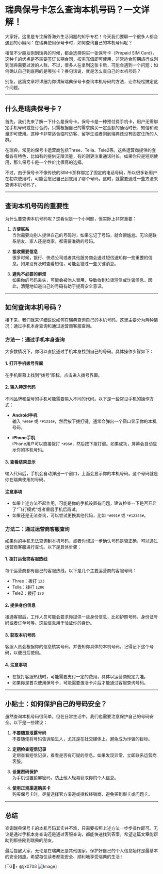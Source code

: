# 瑞典保号卡怎么查询本机号码？一文详解！

大家好，这里是专注解答海外生活问题的知乎专栏！今天我们要聊一个很多人都会遇到的小疑问：在瑞典使用保号卡时，如何查询自己的本机号码呢？

相信不少朋友刚到瑞典的时候，都会选择购买一张保号卡（Prepaid SIM Card）。这种卡的优点是不需要签订长期合同，按需充值即可使用，非常适合短期旅行或刚到瑞典需要过渡的人群。不过，很多人在拿到这张卡后，可能会遇到一个问题：如何确认自己到底用的是哪张卡？换句话说，就是怎么查自己的本机号码？

别急，这篇文章将详细为你讲解瑞典保号卡查询本机号码的方法，让你轻松搞定这个问题。

---

## 什么是瑞典保号卡？

首先，我们先来了解一下什么是保号卡。保号卡是一种预付费手机卡，用户无需绑定手机号码或签订合约，只需根据自己的需求购买一定金额的通话时长、短信和流量即可使用。这种卡非常适合临时访客、留学生或者刚到瑞典还没有固定住所的人群。

在瑞典，常见的保号卡运营商包括Three、Telia、Tele2等。这些运营商提供的套餐各有特色，比如有的提供无限流量，有的则更注重通话时长。如果你只是短期使用，那么保号卡是一个性价比很高的选择。

不过，由于保号卡不像传统的SIM卡那样绑定了固定的电话号码，所以很多新用户在初次使用时，可能会忘记自己到底用了哪个号码。这时，就需要通过一些方法来查询本机号码了。

---

## 查询本机号码的重要性

为什么要查询本机号码呢？这看似是一个小问题，但实际上非常重要：

1. **方便联系**  
   当你需要向别人提供自己的号码时，如果忘记了号码，就会很尴尬。无论是联系朋友、家人还是商家，都需要准确的号码。

2. **接收重要信息**  
   很多时候，银行、快递公司或者其他服务商会通过短信通知你一些重要的信息。如果没有及时查看短信，可能会错过一些关键消息。

3. **避免不必要的麻烦**  
   如果你的号码丢失，可能会被他人冒用，导致收到垃圾短信或诈骗信息。因此，清楚地知道自己的号码有助于提高安全意识。

---

## 如何查询本机号码？

接下来，我们就来详细说说如何在瑞典查询自己的本机号码。这里主要分为两种情况：通过手机本身查询和通过运营商客服查询。

### 方法一：通过手机本身查询

大多数情况下，你可以直接通过手机本身找到自己的号码。具体操作步骤如下：

#### 1. 打开手机拨号界面
在手机屏幕上找到“拨号”图标，点击进入拨号界面。

#### 2. 输入特定代码
不同品牌和型号的手机可能需要输入不同的代码。以下是一些常见手机的操作方式：

- **Android手机**  
  输入 `*#06#` 或 `*#1234#`，然后按下拨打键。通常会弹出一个窗口显示你的本机号码。

- **iPhone手机**  
  iPhone用户可以直接拨打 `*#06#`，然后按下拨打键。如果成功，屏幕会自动显示你的本机号码。

#### 3. 查看结果显示
输入代码后，手机会自动弹出一个窗口，上面会显示你的本机号码。这个号码就是你在瑞典使用的号码。

#### 注意事项
- 如果上述方法不起作用，可能是你的手机设置有问题，建议检查一下是否开启了“飞行模式”或者重启手机后再试。
- 如果还是无法查询，可以尝试更换其他代码，比如 `*#001#` 或 `*#12345#`。

### 方法二：通过运营商客服查询

如果你的手机无法查询到本机号码，或者你想进一步确认号码是否正确，可以通过运营商客服进行查询。以下是具体步骤：

#### 1. 拨打运营商客服热线
每个运营商都有自己的客服热线，以下是几个主要运营商的客服号码：

- Three：拨打 `123`
- Telia：拨打 `1200`
- Tele2：拨打 `120`

#### 2. 提供身份信息
接通客服后，工作人员可能会要求你提供一些身份信息，比如护照号码、身份证号码或者订单号等。这些信息用于验证你的身份。

#### 3. 获取本机号码
客服人员会根据你的信息核实号码，并告知你具体的本机号码。记得记下这个号码，以便日后使用。

#### 4. 注意事项
- 在拨打客服热线时，可能需要支付一定的费用，具体以运营商规定为准。
- 如果你是首次使用保号卡，可能需要激活卡片后才能通过客服查询号码。

---

## 小贴士：如何保护自己的号码安全？

虽然查询本机号码很简单，但在日常生活中，我们也需要注意保护自己的号码安全。以下是一些建议：

1. **不要随意泄露号码**  
   不要随便将号码告诉陌生人，尤其是在社交媒体上。避免成为诈骗的目标。

2. **定期检查短信记录**  
   定期查看短信记录，看看是否有可疑的信息。如果发现异常，立即联系运营商客服。

3. **设置密码保护**  
   为手机设置锁屏密码，防止他人轻易获取你的个人信息。

4. **使用正规渠道购买卡**  
   购买保号卡时，尽量选择官方渠道或授权经销商，避免买到假卡或问题卡。

---

## 总结

查询瑞典保号卡的本机号码其实并不难，只需要按照上述方法一步步操作即可。无论是通过手机本身查询还是通过客服查询，都能快速找到答案。希望这篇文章能帮助到那些刚到瑞典的朋友。

最后提醒大家，无论是在瑞典还是其他国家，保护好自己的个人信息始终是最基本的安全措施。希望每位读者都能安全、顺利地享受瑞典的生活！

[TG💪+ @jx0703 ![Image](https://github.com/user-attachments/assets/dbca1d08-cadb-493c-b0ec-ad6f7a83f270)]
